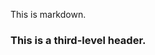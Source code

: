 <!-- >>>>>> BEGIN GENERATED FILE (include): SOURCE C:/Users/Burdette/Documents/GitHub/markdown_helper/test/include/templates/md_markdown.md -->
<!-- >>>>>> BEGIN INCLUDED FILE (markdown): SOURCE C:/Users/Burdette/Documents/GitHub/markdown_helper/test/include/includes/md.md -->
This is markdown.

### This is a third-level header.
<!-- <<<<<< END INCLUDED FILE (markdown): SOURCE C:/Users/Burdette/Documents/GitHub/markdown_helper/test/include/includes/md.md -->
<!-- <<<<<< END GENERATED FILE (include): SOURCE C:/Users/Burdette/Documents/GitHub/markdown_helper/test/include/templates/md_markdown.md -->
